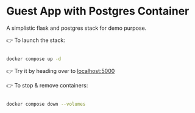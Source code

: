 # Guest App with Postgres Container

A simplistic flask and postgres stack for demo purpose.

👉 To launch the stack:

```bash

docker compose up -d

```

👉 Try it by heading over to [localhost:5000](http://localhost:5000/)

👉 To stop & remove containers:

```bash

docker compose down --volumes

```
